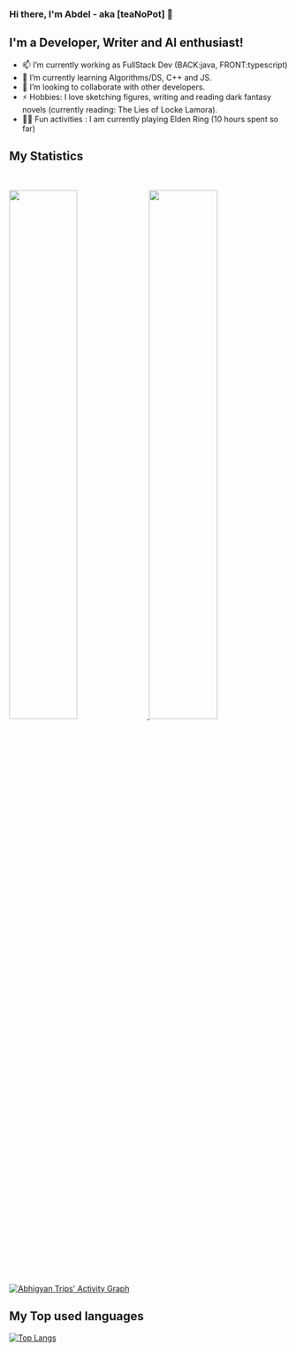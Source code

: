 ### Hi there, I'm Abdel - aka [teaNoPot] 👋

## I'm a Developer, Writer and AI enthusiast!
- 📫 I’m currently working as FullStack Dev (BACK:java, FRONT:typescript)
- 🌱 I’m currently learning Algorithms/DS, C++ and JS.
- 👯 I’m looking to collaborate with other developers.
- ⚡ Hobbies: I love sketching figures, writing and reading dark fantasy novels (currently reading: The Lies of Locke Lamora).
- 🤸‍♂️ Fun activities : I am currently playing Elden Ring (10 hours spent so far)



## My Statistics

<br/>
<p align="left">
  <a href="https://https://abdel-portfolio.netlify.app/">
  <img width="49.5%" src="https://github-readme-stats.vercel.app/api?username=teaNoPot&show_icons=true&theme=gruvbox&hide_border=true" />
    <img width="49.5%" src="https://github-readme-streak-stats.herokuapp.com/?user=teaNoPot&theme=gruvbox&hide_border=true" />
  </a>
</p>
<br>

[![Abhigyan Trips' Activity Graph](https://activity-graph.herokuapp.com/graph?username=teaNoPot&custom_title=TeaNoPot's%20Contribution%20Graph&theme=gruvbox&bg_color=282828&hide_border=true&line=d1a01f&point=c58545)](https://https://abdel-portfolio.netlify.app/)


## My Top used languages

[![Top Langs](https://github-readme-stats.vercel.app/api/top-langs/?username=teaNoPot&layout=compact)](https://github.com/anuraghazra/github-readme-stats)
